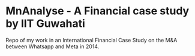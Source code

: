 # MnAnalyse - A Financial case study by IIT Guwahati
Repo of my work in an International Financial Case Study on the M&A between Whatsapp and Meta in 2014.
